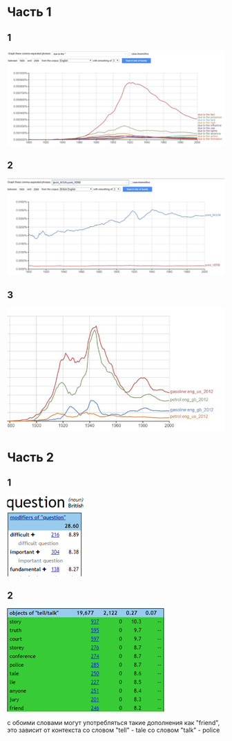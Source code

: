 # Часть 1
## 1
![](https://github.com/lizzzatarasova/hw6/blob/master/%D0%A1%D0%BD%D0%B8%D0%BC%D0%BE%D0%BA.JPG?raw=true)

## 2
![](https://github.com/lizzzatarasova/hw6/blob/master/%D0%A1%D0%BD%D0%B8%D0%BC%D0%BE%D0%BA1.JPG?raw=true)

## 3
![](https://github.com/lizzzatarasova/hw6/blob/master/%D0%A1%D0%BD%D0%B8%D0%BC%D0%BE%D0%BA2.JPG?raw=true)

# Часть 2
## 1
![](https://github.com/lizzzatarasova/hw6/blob/master/%D0%BF%D0%B5%D0%BA%D1%83%D0%B2%D0%B2%D1%82%D0%BE%D1%80.PNG?raw=true)

## 2
![](https://github.com/lizzzatarasova/hw6/blob/master/34567.PNG?raw=true)

с обоими словами могут употребляться такие дополнения как "friend", это зависит от контекста
со словом "tell" - tale
со словом "talk" - police

